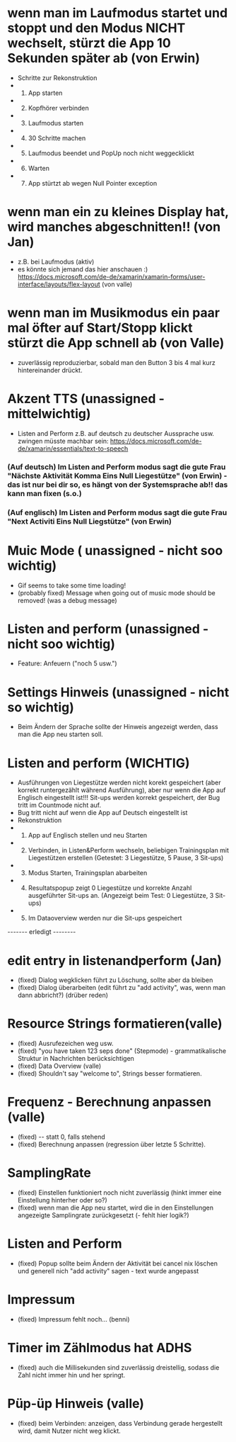 ﻿# wenn man im Laufmodus startet und stoppt und den Modus NICHT wechselt, stürzt die App 10 Sekunden später ab (von Erwin)
 - Schritte zur Rekonstruktion
  - 1. App starten
  - 2. Kopfhörer verbinden
  - 3. Laufmodus starten
  - 4. 30 Schritte machen
  - 5. Laufmodus beendet und PopUp noch nicht weggecklickt
  - 6. Warten
  - 7. App stürtzt ab wegen Null Pointer exception

# wenn man ein zu kleines Display hat, wird manches abgeschnitten!! (von Jan)
  - z.B. bei Laufmodus (aktiv)
  - es könnte sich jemand das hier anschauen :) https://docs.microsoft.com/de-de/xamarin/xamarin-forms/user-interface/layouts/flex-layout (von valle)
  
# wenn man im Musikmodus ein paar mal öfter auf Start/Stopp klickt stürzt die App schnell ab (von Valle)
  - zuverlässig reproduzierbar, sobald man den Button 3 bis 4 mal kurz hintereinander drückt.

# Akzent TTS (unassigned - mittelwichtig)
  - Listen and Perform z.B. auf deutsch zu deutscher Aussprache usw. zwingen müsste machbar sein: https://docs.microsoft.com/de-de/xamarin/essentials/text-to-speech
### (Auf deutsch) Im Listen and Perform modus sagt die gute Frau "Nächste Aktivität Komma Eins Null Liegestütze" (von Erwin) - das ist nur bei dir so, es hängt von der Systemsprache ab!! das kann man fixen (s.o.)
### (Auf englisch) Im Listen and Perform modus sagt die gute Frau "Next Activiti Eins Null Liegstütze" (von Erwin)
# Muic Mode ( unassigned - nicht soo wichtig)
  - Gif seems to take some time loading!
  - (probably fixed) Message when going out of music mode should be removed! (was a debug message)

# Listen and perform (unassigned - nicht soo wichtig)
  - Feature: Anfeuern ("noch 5 usw.")
  
# Settings Hinweis (unassigned - nicht so wichtig)
  - Beim Ändern der Sprache sollte der Hinweis angezeigt werden, dass man die App neu starten soll.
  
# Listen and perform (WICHTIG)
  - Ausführungen von Liegestütze werden nicht korekt gespeichert (aber korrekt runtergezählt während Ausführung), aber nur wenn die App auf Englisch
	eingestellt ist!!! Sit-ups werden korrekt gespeichert, der Bug tritt im Countmode nicht auf. 
  - Bug tritt nicht auf wenn die App auf Deutsch eingestellt ist
  - Rekonstruktion
   - 1. App auf Englisch stellen und neu Starten
   - 2. Verbinden, in Listen&Perform wechseln, beliebigen Trainingsplan mit Liegestützen erstellen (Getestet: 3 Liegestütze, 5 Pause, 3 Sit-ups)
   - 3. Modus Starten, Trainingsplan abarbeiten
   - 4. Resultatspopup zeigt 0 Liegestütze und korrekte Anzahl ausgeführter Sit-ups an. (Angezeigt beim Test: 0 Liegestütze, 3 Sit-ups)
   - 5. Im Dataoverview werden nur die Sit-ups gespeichert


 ------- erledigt --------

 # edit entry in listenandperform (Jan)
  - (fixed) Dialog wegklicken führt zu Löschung, sollte aber da bleiben
  - (fixed) Dialog überarbeiten (edit führt zu "add activity", was, wenn man dann abbricht?) (drüber reden)
  # Resource Strings formatieren(valle) 
  - (fixed) Ausrufezeichen weg usw.
  - (fixed) "you have taken 123 seps done" (Stepmode) - grammatikalische Struktur in Nachrichten berücksichtigen
  - (fixed) Data Overview (valle)
  - (fixed) Shouldn't say "welcome to", Strings besser formatieren.
  
# Frequenz - Berechnung anpassen (valle)
  - (fixed) -- statt 0, falls stehend
  - (fixed) Berechnung anpassen (regression über letzte 5 Schritte).

# SamplingRate
  - (fixed) Einstellen funktioniert noch nicht zuverlässig (hinkt immer eine Einstellung hinterher oder so?)
  - (fixed) wenn man die App neu startet, wird die in den Einstellungen angezeigte Samplingrate zurückgesetzt (- fehlt hier logik?)

# Listen and Perform
  - (fixed) Popup sollte beim Ändern der Aktivität bei cancel nix löschen und generell nich "add activity" sagen - text wurde angepasst
# Impressum 
  - (fixed) Impressum fehlt noch... (benni)
# Timer im Zählmodus hat ADHS
  - (fixed) auch die Millisekunden sind zuverlässig dreistellig, sodass die Zahl nicht immer hin und her springt.

# Püp-üp Hinweis (valle)
  - (fixed) beim Verbinden: anzeigen, dass Verbindung gerade hergestellt wird, damit Nutzer nicht weg klickt.
  